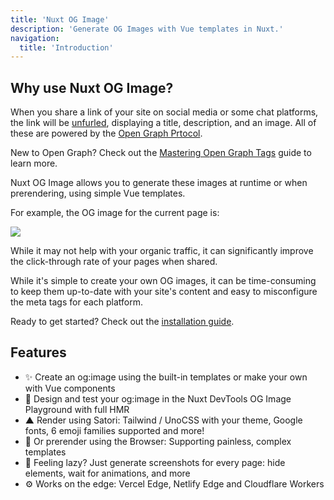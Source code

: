 ```yaml
---
title: 'Nuxt OG Image'
description: 'Generate OG Images with Vue templates in Nuxt.'
navigation:
  title: 'Introduction'
---
```


## Why use Nuxt OG Image?

When you share a link of your site on social media or some chat platforms, the link will be [unfurled](https://medium.com/slack-developer-blog/everything-you-ever-wanted-to-know-about-unfurling-but-were-afraid-to-ask-or-how-to-make-your-e64b4bb9254),
displaying a title, description, and an image. All of these are powered by the [Open Graph Prtocol](https://ogp.me/).

New to Open Graph? Check out the [Mastering Open Graph Tags](https://nuxtseo.com/learn/mastering-meta/open-graph) guide to learn more.

Nuxt OG Image allows you to generate these images at runtime or when prerendering, using simple Vue templates.

For example, the OG image for the current page is:

<img src="/__og-image__/static/docs/og-image/getting-started/introduction/og.png" class="rounded-lg">

While it may not help with your organic traffic, it can significantly improve the click-through rate of your pages when shared.

While it's simple to create your own OG images, it can be time-consuming to keep them up-to-date with your site's content and easy to misconfigure
the meta tags for each platform.

Ready to get started? Check out the [installation guide](/docs/og-image/getting-started/installation).

## Features

- ✨ Create an og:image using the built-in templates or make your own with Vue components
- 🎨 Design and test your og:image in the Nuxt DevTools OG Image Playground with full HMR
- ▲ Render using Satori: Tailwind / UnoCSS with your theme, Google fonts, 6 emoji families supported and more!
- 🤖 Or prerender using the Browser: Supporting painless, complex templates
- 📸 Feeling lazy? Just generate screenshots for every page: hide elements, wait for animations, and more
- ⚙️ Works on the edge: Vercel Edge, Netlify Edge and Cloudflare Workers
